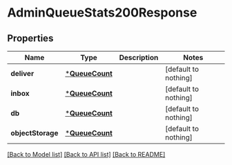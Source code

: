 # AdminQueueStats200Response


## Properties
Name | Type | Description | Notes
------------ | ------------- | ------------- | -------------
**deliver** | [***QueueCount**](QueueCount.md) |  | [default to nothing]
**inbox** | [***QueueCount**](QueueCount.md) |  | [default to nothing]
**db** | [***QueueCount**](QueueCount.md) |  | [default to nothing]
**objectStorage** | [***QueueCount**](QueueCount.md) |  | [default to nothing]


[[Back to Model list]](../README.md#models) [[Back to API list]](../README.md#api-endpoints) [[Back to README]](../README.md)


